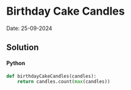 
# Birthday Cake Candles

Date: 25-09-2024

## Solution
#### Python
```python
def birthdayCakeCandles(candles):
    return candles.count(max(candles))
```
        